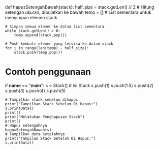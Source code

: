 def hapusSetengahBawah(stack): 
    half_size = stack.getLen() // 2  # Hitung setengah ukuran, dibulatkan ke bawah
    temp = []  # List sementara untuk menyimpan elemen stack

    # Simpan semua elemen ke dalam list sementara
    while stack.getLen() > 0:
        temp.append(stack.pop())

    # Push kembali elemen yang tersisa ke dalam stack
    for i in range(len(temp) - half_size):
        stack.push(temp.pop())

# Contoh penggunaan
if __name__ == "__main__":
    s = Stack()
    # Isi Stack
    s.push(1)
    s.push(1.5)
    s.push(2)
    s.push(3)
    s.push(4)
    s.push(5)

    # Tampilkan stack sebelum dihapus
    print("Tampilkan Stack Sebelum Di Hapus:")
    s.printData()
    print()
    print("Melakukan Penghapusan Stack")
    print()
    # Hapus setengahnya
    hapusSetengahBawah(s)
    # Tampilkan data setelahnya
    print("Tampilan Stack Setelah Di Hapus:")
    s.printData()
